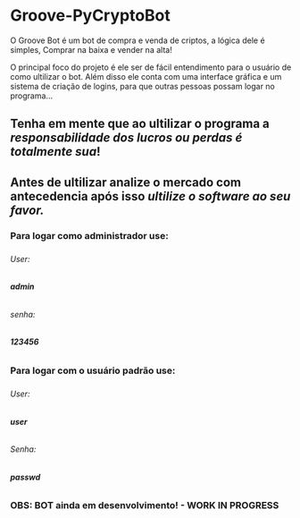 # Groove-PyCryptoBot
O Groove Bot é um bot de compra e venda de criptos, a lógica dele é simples, Comprar na baixa e vender na alta!

O principal foco do projeto é ele ser de fácil entendimento para o usuário de como ultilizar o bot.
Além disso ele conta com uma interface gráfica e um sistema de criação de logins, para que outras pessoas possam logar no programa...

## Tenha em mente que ao ultilizar o programa a ***responsabilidade dos lucros ou perdas é totalmente sua***!
## Antes de ultilizar analize o mercado com antecedencia após isso *ultilize o software ao seu favor.*

<H3>Para logar como administrador use:<H3>
<H6>User: <H5>admin <H5><H6>
<H6>senha:<H5>123456<H5><H6>

<H3>Para logar com o usuário padrão use:<H3>
<H6>User: <H5>user<H5><H6>
<H6>Senha: <H5>passwd<H5><H6>

### OBS: BOT ainda em desenvolvimento! -  WORK IN PROGRESS
